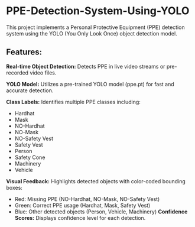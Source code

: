 # PPE-Detection-System-Using-YOLO
This project implements a Personal Protective Equipment (PPE) detection system using the YOLO (You Only Look Once) object detection model.

## Features:
**Real-time Object Detection:** Detects PPE in live video streams or pre-recorded video files.

**YOLO Model:** Utilizes a pre-trained YOLO model (ppe.pt) for fast and accurate detection.

**Class Labels:** Identifies multiple PPE classes including:
- Hardhat
- Mask
- NO-Hardhat
- NO-Mask
- NO-Safety Vest
- Safety Vest
- Person
- Safety Cone
- Machinery
- Vehicle

**Visual Feedback:** Highlights detected objects with color-coded bounding boxes:
* Red: Missing PPE (NO-Hardhat, NO-Mask, NO-Safety Vest)
* Green: Correct PPE usage (Hardhat, Mask, Safety Vest)
* Blue: Other detected objects (Person, Vehicle, Machinery)
**Confidence Scores:** Displays confidence level for each detection.

